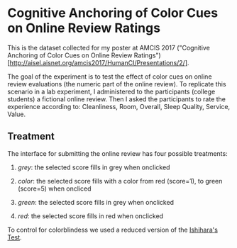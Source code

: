 # Cognitive Anchoring of Color Cues on Online Review Ratings

This is the dataset collected for my poster at AMCIS 2017 ("Cognitive Anchoring of Color Cues on Online Review Ratings")[http://aisel.aisnet.org/amcis2017/HumanCI/Presentations/2/].

The goal of the experiment is to test the effect of color cues on online review evaluations (the numeric part of the online review). To replicate this scenario in a lab experiment, I administered to the participants (college students) a fictional online review. Then I asked the participants to rate the experience according to: Cleanliness, Room, Overall, Sleep Quality, Service, Value. 


## Treatment

The interface for submitting the online review has four possible treatments:

1. *grey*: the selected score fills in grey when onclicked

2. *color*: the selected score fills with a color from red (score=1), to green (score=5) when oncliced

3. *green*: the selected score fills in grey when onclicked

4. *red*: the selected score fills in red when onclicked

To control for colorblindess we used a reduced version of the [Ishihara's Test](http://www.colour-blindness.com/colour-blindness-tests/ishihara-colour-test-plates/).




